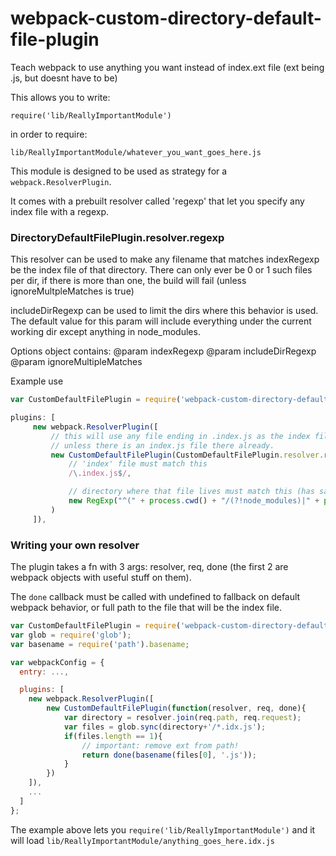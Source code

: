 # webpack-custom-directory-default-file-plugin

Teach webpack to use anything you want instead of index.ext file (ext being .js, but doesnt have to be)

This allows you to write:

`require('lib/ReallyImportantModule')`

in order to require:

`lib/ReallyImportantModule/whatever_you_want_goes_here.js`


This module is designed to be used as strategy for a `webpack.ResolverPlugin`.

It comes with a prebuilt resolver called 'regexp' that let you specify any index file with a regexp.

### DirectoryDefaultFilePlugin.resolver.regexp

This resolver can be used to make any filename that matches indexRegexp be the index file of that directory.
There can only ever be 0 or 1 such files per dir, if there is more than one, the build will fail (unless ignoreMultpleMatches is true)

includeDirRegexp can be used to limit the dirs where this behavior is used. 
The default value for this param will include everything under the current working dir except anything in node_modules.

Options object contains:
     @param indexRegexp
     @param includeDirRegexp
     @param ignoreMultipleMatches

Example use

```js
var CustomDefaultFilePlugin = require('webpack-custom-directory-default-file-plugin');

plugins: [
     new webpack.ResolverPlugin([
         // this will use any file ending in .index.js as the index file for that dir
         // unless there is an index.js file there already.
         new CustomDefaultFilePlugin(CustomDefaultFilePlugin.resolver.regexp(
             // 'index' file must match this
             /\.index.js$/,

             // directory where that file lives must match this (has sane default)
             new RegExp("^(" + process.cwd() + "/(?!node_modules)|" + process.cwd() + "/node_modules/my_other_module)"))
         )
     ]),

```

### Writing your own resolver

The plugin takes a fn with 3 args: resolver, req, done (the first 2 are webpack objects with useful stuff on them).

The  `done` callback must be called with undefined to fallback on default webpack behavior,
or full path to the file that will be the index file.

```js
var CustomDefaultFilePlugin = require('webpack-custom-directory-default-file-plugin');
var glob = require('glob');
var basename = require('path').basename;

var webpackConfig = {
  entry: ...,

  plugins: [
    new webpack.ResolverPlugin([
        new CustomDefaultFilePlugin(function(resolver, req, done){
            var directory = resolver.join(req.path, req.request);
            var files = glob.sync(directory+'/*.idx.js');
            if(files.length == 1){
                // important: remove ext from path!
                return done(basename(files[0], '.js'));
            }
        })
    ]),
    ...
  ]
};
```

The example above lets you `require('lib/ReallyImportantModule')` and it will load `lib/ReallyImportantModule/anything_goes_here.idx.js`

